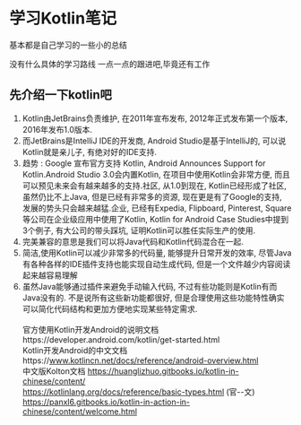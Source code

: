 # 学习Kotlin笔记
基本都是自己学习的一些小的总结 

没有什么具体的学习路线 一点一点的跟进吧,毕竟还有工作

## 先介绍一下kotlin吧
1. Kotlin由JetBrains负责维护, 在2011年宣布发布, 2012年正式发布第一个版本, 2016年发布1.0版本.</br>
2. 而JetBrains是IntelliJ IDE的开发商, Android Studio是基于IntelliJ的, 可以说Kotlin就是亲儿子, 有绝对好的IDE支持.</br>
3. 趋势 : Google 宣布官方支持 Kotlin, Android Announces Support for Kotlin.Android Studio 3.0会内置Kotlin, 在项目中使用Kotlin会非常方便, 而且可以预见未来会有越来越多的支持.社区, 从1.0到现在, Kotlin已经形成了社区, 虽然仍比不上Java, 但是已经有非常多的资源, 现在更是有了Google的支持, 发展的势头只会越来越猛.企业, 已经有Expedia, Flipboard, Pinterest, Square等公司在企业级应用中使用了Kotlin, Kotlin for Android Case Studies中提到3个例子, 有大公司的带头踩坑, 证明Kotlin可以胜任实际生产的使用.</br>
4. 完美兼容的意思是我们可以将Java代码和Kotlin代码混合在一起.</br>
5. 简洁,使用Kotlin可以减少非常多的代码量, 能够提升日常开发的效率, 尽管Java有各种各样的IDE插件支持也能实现自动生成代码, 但是一个文件越少内容阅读起来越容易理解</br>
6. 虽然Java能够通过插件来避免手动输入代码, 不过有些功能则是Kotlin有而Java没有的.
不是说所有这些新功能都很好, 但是合理使用这些功能特性确实可以简化代码结构和更加方便地实现某些特定需求.</br></br>
官方使用Kotlin开发Android的说明文档https://developer.android.com/kotlin/get-started.html    </br>
        Kotlin开发Android的中文文档https://www.kotlincn.net/docs/reference/android-overview.html     </br>
中文版Kolton文档  https://huanglizhuo.gitbooks.io/kotlin-in-chinese/content/   </br>
https://kotlinlang.org/docs/reference/basic-types.html    (官--文)</br>
https://panxl6.gitbooks.io/kotlin-in-action-in-chinese/content/welcome.html   </br>

